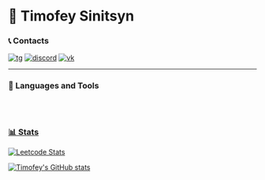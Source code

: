 # 💪 Timofey Sinitsyn




### 📞 Contacts

   <p align="left">
      <a href="https://t.me/tesinitsyn">
         <img alt="tg" title="Telegramm link" src="https://img.shields.io/badge/Telegram-2CA5E0?style=for-the-badge&logo=telegram&logoColor=white"/></a>
      <a href="https://discordapp.com/users/325306081486307328/">
         <img alt="discord" title="Discord link" src="https://img.shields.io/badge/Discord-7289DA?style=for-the-badge&logo=discord&logoColor=white"/></a>
      <a href="https://vk.com/tesinitsyn">
         <img alt="vk" title="vk link" src="https://img.shields.io/badge/вконтакте-%232E87FB.svg?&style=for-the-badge&logo=vk&logoColor=white"/></a>   
   </p>

---

### 🧰 Languages and Tools

<p align="left">
      <a href="">
         <img alt="" title="" src="https://img.shields.io/badge/Java-ED8B00?style=for-the-badge&logo=java&logoColor=white"/></a>
         <img alt="" title="" src="https://img.shields.io/badge/Spring-6DB33F?style=for-the-badge&logo=spring&logoColor=white"/></a>
        <a href="">
         <img alt="" title="" src="https://img.shields.io/badge/PostgreSQL-316192?style=for-the-badge&logo=postgresql&logoColor=white"/></a>
        <a href="">
   </p>


#

### 📊 Stats

![Leetcode Stats](https://leetcard.jacoblin.cool/tesinitsyn?theme=transparent)

![Timofey's GitHub stats](https://github-readme-stats.vercel.app/api?username=tesinitsyn&show_icons=true&theme=gruvbox)

<!-- ![GitHub Streak](https://streak-stats.demolab.com?user=tesinitsyn&theme=gruvbox&border_radius=4.5) -->
